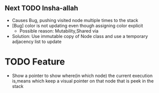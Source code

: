 ## Next TODO Insha-allah
- Causes Bug, pushing visited node multiple times to the stack
- [Bug] color is not updating even though assigning color explicit
  - Possible reason: Mutability,Shared via 
- Solution: Use immutable copy of Node class and use a temporary adjacency list to update
# TODO Feature
- Show a pointer to show  where(in which node) the current execution is,means which keep a visual pointer on that node that is peek in the stack